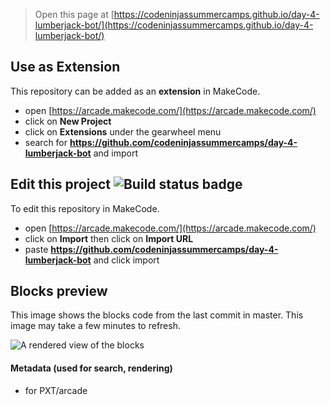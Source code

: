  


> Open this page at [https://codeninjassummercamps.github.io/day-4-lumberjack-bot/](https://codeninjassummercamps.github.io/day-4-lumberjack-bot/)

## Use as Extension

This repository can be added as an **extension** in MakeCode.

* open [https://arcade.makecode.com/](https://arcade.makecode.com/)
* click on **New Project**
* click on **Extensions** under the gearwheel menu
* search for **https://github.com/codeninjassummercamps/day-4-lumberjack-bot** and import

## Edit this project ![Build status badge](https://github.com/codeninjassummercamps/day-4-lumberjack-bot/workflows/MakeCode/badge.svg)

To edit this repository in MakeCode.

* open [https://arcade.makecode.com/](https://arcade.makecode.com/)
* click on **Import** then click on **Import URL**
* paste **https://github.com/codeninjassummercamps/day-4-lumberjack-bot** and click import

## Blocks preview

This image shows the blocks code from the last commit in master.
This image may take a few minutes to refresh.

![A rendered view of the blocks](https://github.com/codeninjassummercamps/day-4-lumberjack-bot/raw/master/.github/makecode/blocks.png)

#### Metadata (used for search, rendering)

* for PXT/arcade
<script src="https://makecode.com/gh-pages-embed.js"></script><script>makeCodeRender("{{ site.makecode.home_url }}", "{{ site.github.owner_name }}/{{ site.github.repository_name }}");</script>
